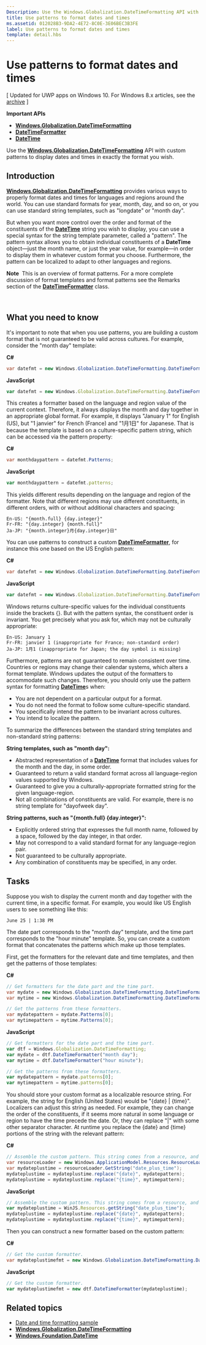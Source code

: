 ```yaml
---
Description: Use the Windows.Globalization.DateTimeFormatting API with custom patterns to display dates and times in exactly the format you wish.
title: Use patterns to format dates and times
ms.assetid: 012028B3-9DA2-4E72-8C0E-3E06BEC3B3FE
label: Use patterns to format dates and times
template: detail.hbs
---
```


# Use patterns to format dates and times


\[ Updated for UWP apps on Windows 10. For Windows 8.x articles, see the [archive](http://go.microsoft.com/fwlink/p/?linkid=619132) \]


**Important APIs**

-   [**Windows.Globalization.DateTimeFormatting**](https://msdn.microsoft.com/library/windows/apps/br206859)
-   [**DateTimeFormatter**](https://msdn.microsoft.com/library/windows/apps/br206828)
-   [**DateTime**](https://msdn.microsoft.com/library/windows/apps/br206576)

Use the [**Windows.Globalization.DateTimeFormatting**](https://msdn.microsoft.com/library/windows/apps/br206859) API with custom patterns to display dates and times in exactly the format you wish.

## Introduction


[**Windows.Globalization.DateTimeFormatting**](https://msdn.microsoft.com/library/windows/apps/br206859) provides various ways to properly format dates and times for languages and regions around the world. You can use standard formats for year, month, day, and so on, or you can use standard string templates, such as "longdate" or "month day".

But when you want more control over the order and format of the constituents of the [**DateTime**](https://msdn.microsoft.com/library/windows/apps/br206576) string you wish to display, you can use a special syntax for the string template parameter, called a "pattern". The pattern syntax allows you to obtain individual constituents of a **DateTime** object—just the month name, or just the year value, for example—in order to display them in whatever custom format you choose. Furthermore, the pattern can be localized to adapt to other languages and regions.

**Note**  This is an overview of format patterns. For a more complete discussion of format templates and format patterns see the Remarks section of the [**DateTimeFormatter**](https://msdn.microsoft.com/library/windows/apps/br206828) class.

 

## What you need to know


It's important to note that when you use patterns, you are building a custom format that is not guaranteed to be valid across cultures. For example, consider the "month day" template:

**C#**
```cs
var datefmt = new Windows.Globalization.DateTimeFormatting.DateTimeFormatter("month day");
```
**JavaScript**
```JavaScript
var datefmt = new Windows.Globalization.DateTimeFormatting.DateTimeFormatter("month day");
```

This creates a formatter based on the language and region value of the current context. Therefore, it always displays the month and day together in an appropriate global format. For example, it displays "January 1" for English (US), but "1 janvier" for French (France) and "1月1日" for Japanese. That is because the template is based on a culture-specific pattern string, which can be accessed via the pattern property:

**C#**
```cs
var monthdaypattern = datefmt.Patterns;
```
**JavaScript**
```JavaScript
var monthdaypattern = datefmt.patterns;
```

This yields different results depending on the language and region of the formatter. Note that different regions may use different constituents, in different orders, with or without additional characters and spacing:

``` syntax
En-US: "{month.full} {day.integer}"
Fr-FR: "{day.integer} {month.full}"
Ja-JP: "{month.integer}月{day.integer}日"
```

You can use patterns to construct a custom [**DateTimeFormatter**](https://msdn.microsoft.com/library/windows/apps/br206828), for instance this one based on the US English pattern:

**C#**
```cs
var datefmt = new Windows.Globalization.DateTimeFormatting.DateTimeFormatter("{month.full} {day.integer}");
```
**JavaScript**
```JavaScript
var datefmt = new Windows.Globalization.DateTimeFormatting.DateTimeFormatter("{month.full} {day.integer}");
```

Windows returns culture-specific values for the individual constituents inside the brackets {}. But with the pattern syntax, the constituent order is invariant. You get precisely what you ask for, which may not be culturally appropriate:

``` syntax
En-US: January 1
Fr-FR: janvier 1 (inappropriate for France; non-standard order)
Ja-JP: 1月1 (inappropriate for Japan; the day symbol is missing)
```

Furthermore, patterns are not guaranteed to remain consistent over time. Countries or regions may change their calendar systems, which alters a format template. Windows updates the output of the formatters to accommodate such changes. Therefore, you should only use the pattern syntax for formatting [**DateTime**](https://msdn.microsoft.com/library/windows/apps/br206576)s when:

-   You are not dependent on a particular output for a format.
-   You do not need the format to follow some culture-specific standard.
-   You specifically intend the pattern to be invariant across cultures.
-   You intend to localize the pattern.

To summarize the differences between the standard string templates and non-standard string patterns:

**String templates, such as "month day":**

-   Abstracted representation of a [**DateTime**](https://msdn.microsoft.com/library/windows/apps/br206576) format that includes values for the month and the day, in some order.
-   Guaranteed to return a valid standard format across all language-region values supported by Windows.
-   Guaranteed to give you a culturally-appropriate formatted string for the given language-region.
-   Not all combinations of constituents are valid. For example, there is no string template for "dayofweek day".

**String patterns, such as "{month.full} {day.integer}":**

-   Explicitly ordered string that expresses the full month name, followed by a space, followed by the day integer, in that order.
-   May not correspond to a valid standard format for any language-region pair.
-   Not guaranteed to be culturally appropriate.
-   Any combination of constituents may be specified, in any order.

## Tasks


Suppose you wish to display the current month and day together with the current time, in a specific format. For example, you would like US English users to see something like this:

``` syntax
June 25 | 1:38 PM
```

The date part corresponds to the "month day" template, and the time part corresponds to the "hour minute" template. So, you can create a custom format that concatenates the patterns which make up those templates.

First, get the formatters for the relevant date and time templates, and then get the patterns of those templates:

**C#**
```cs
// Get formatters for the date part and the time part.
var mydate = new Windows.Globalization.DateTimeFormatting.DateTimeFormatter("month day");
var mytime = new Windows.Globalization.DateTimeFormatting.DateTimeFormatter("hour minute");

// Get the patterns from these formatters.
var mydatepattern = mydate.Patterns[0];
var mytimepattern = mytime.Patterns[0];
```
**JavaScript**
```JavaScript
// Get formatters for the date part and the time part.
var dtf = Windows.Globalization.DateTimeFormatting;
var mydate = dtf.DateTimeFormatter("month day");
var mytime = dtf.DateTimeFormatter("hour minute");

// Get the patterns from these formatters.
var mydatepattern = mydate.patterns[0];
var mytimepattern = mytime.patterns[0];
```

You should store your custom format as a localizable resource string. For example, the string for English (United States) would be "{date} | {time}". Localizers can adjust this string as needed. For example, they can change the order of the constituents, if it seems more natural in some language or region to have the time precede the date. Or, they can replace "|" with some other separator character. At runtime you replace the {date} and {time} portions of the string with the relevant pattern:

**C#**
```cs
// Assemble the custom pattern. This string comes from a resource, and should be localizable. 
var resourceLoader = new Windows.ApplicationModel.Resources.ResourceLoader();
var mydateplustime = resourceLoader.GetString("date_plus_time");
mydateplustime = mydateplustime.replace("{date}", mydatepattern);
mydateplustime = mydateplustime.replace("{time}", mytimepattern);
```
**JavaScript**
```JavaScript
// Assemble the custom pattern. This string comes from a resource, and should be localizable. 
var mydateplustime = WinJS.Resources.getString("date_plus_time");
mydateplustime = mydateplustime.replace("{date}", mydatepattern);
mydateplustime = mydateplustime.replace("{time}", mytimepattern);
```

Then you can construct a new formatter based on the custom pattern:

**C#**
```cs
// Get the custom formatter.
var mydateplustimefmt = new Windows.Globalization.DateTimeFormatting.DateTimeFormatter(mydateplustime);
```
**JavaScript**
```JavaScript
// Get the custom formatter.
var mydateplustimefmt = new dtf.DateTimeFormatter(mydateplustime);
```

## Related topics

* [Date and time formatting sample](http://go.microsoft.com/fwlink/p/?LinkId=231618)
* [**Windows.Globalization.DateTimeFormatting**](https://msdn.microsoft.com/library/windows/apps/br206859)
* [**Windows.Foundation.DateTime**](https://msdn.microsoft.com/library/windows/apps/br206576)
 

 



